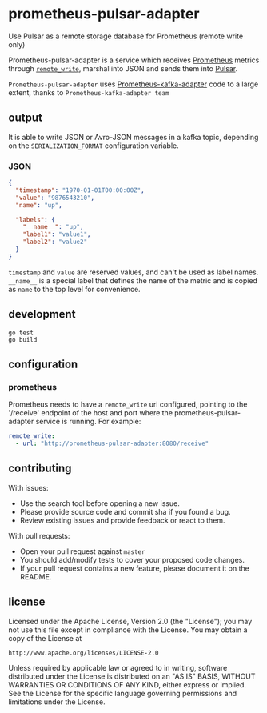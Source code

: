 # prometheus-pulsar-adapter
Use Pulsar as a remote storage database for Prometheus  (remote write only)

Prometheus-pulsar-adapter is a service which receives [Prometheus](https://github.com/prometheus) metrics through [`remote_write`](https://prometheus.io/docs/prometheus/latest/configuration/configuration/#remote_write), marshal into JSON and sends them into [Pulsar](https://github.com/apache/pulsar).  

`Prometheus-pulsar-adapter`  uses [Prometheus-kafka-adapter](https://github.com/Telefonica/prometheus-kafka-adapter) code to a large extent, thanks to `Prometheus-kafka-adapter team`  

## output

It is able to write JSON or Avro-JSON messages in a kafka topic, depending on the `SERIALIZATION_FORMAT` configuration variable.

### JSON

```json
{
  "timestamp": "1970-01-01T00:00:00Z",
  "value": "9876543210",
  "name": "up",

  "labels": {
    "__name__": "up",
    "label1": "value1",
    "label2": "value2"
  }
}
```

`timestamp` and `value` are reserved values, and can't be used as label names. `__name__` is a special label that defines the name of the metric and is copied as `name` to the top level for convenience.  
  

## development

```
go test
go build
```

## configuration

### prometheus

Prometheus needs to have a `remote_write` url configured, pointing to the '/receive' endpoint of the host and port where the prometheus-pulsar-adapter service is running. For example:

```yaml
remote_write:
  - url: "http://prometheus-pulsar-adapter:8080/receive"
```

## contributing

With issues:
  - Use the search tool before opening a new issue.
  - Please provide source code and commit sha if you found a bug.
  - Review existing issues and provide feedback or react to them.

With pull requests:
  - Open your pull request against `master`
  - You should add/modify tests to cover your proposed code changes.
  - If your pull request contains a new feature, please document it on the README.


## license

Licensed under the Apache License, Version 2.0 (the "License");
you may not use this file except in compliance with the License.
You may obtain a copy of the License at

    http://www.apache.org/licenses/LICENSE-2.0

Unless required by applicable law or agreed to in writing, software
distributed under the License is distributed on an "AS IS" BASIS,
WITHOUT WARRANTIES OR CONDITIONS OF ANY KIND, either express or implied.
See the License for the specific language governing permissions and
limitations under the License.
